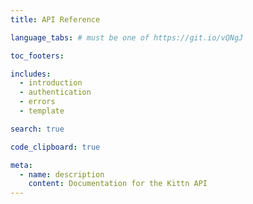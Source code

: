 ```yaml
---
title: API Reference

language_tabs: # must be one of https://git.io/vQNgJ

toc_footers:

includes:
  - introduction
  - authentication
  - errors
  - template

search: true

code_clipboard: true

meta:
  - name: description
    content: Documentation for the Kittn API
---
```

